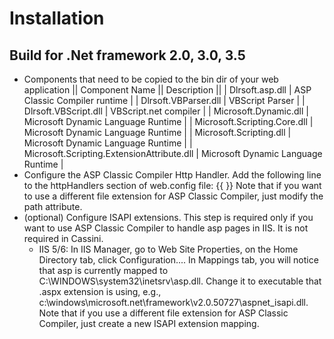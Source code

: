 # Installation

## Build for .Net framework 2.0, 3.0, 3.5
* Components that need to be copied to the bin dir of your web application
|| Component Name || Description ||
| Dlrsoft.asp.dll | ASP Classic Compiler runtime |
| Dlrsoft.VBParser.dll | VBScript Parser |
| Dlrsoft.VBScript.dll | VBScript.net compiler |
| Microsoft.Dynamic.dll | Microsoft Dynamic Language Runtime |
| Microsoft.Scripting.Core.dll | Microsoft Dynamic Language Runtime |
| Microsoft.Scripting.dll | Microsoft Dynamic Language Runtime |
| Microsoft.Scripting.ExtensionAttribute.dll | Microsoft Dynamic Language Runtime |
* Configure the ASP Classic Compiler Http Handler. Add the following line to the httpHandlers section of web.config file:
{{
    <add verb="**" path="**.asp" validate="false" type="Dlrsoft.Asp.AspHandler, Dlrsoft.Asp"/>
}}
Note that if you want to use a different file extension for ASP Classic Compiler, just modify the path attribute.
* (optional) Configure ISAPI extensions. This step is required only if you want to use ASP Classic Compiler to handle asp pages in IIS. It is not required in Cassini.
	* IIS 5/6: In IIS Manager, go to Web Site Properties, on the Home Directory tab, click Configuration.... In Mappings tab, you will notice that asp is currently mapped to C:\WINDOWS\system32\inetsrv\asp.dll. Change it to executable that .aspx extension is using, e.g., c:\windows\microsoft.net\framework\v2.0.50727\aspnet_isapi.dll.
Note that if you use a different file extension for ASP Classic Compiler, just create a new ISAPI extension mapping.